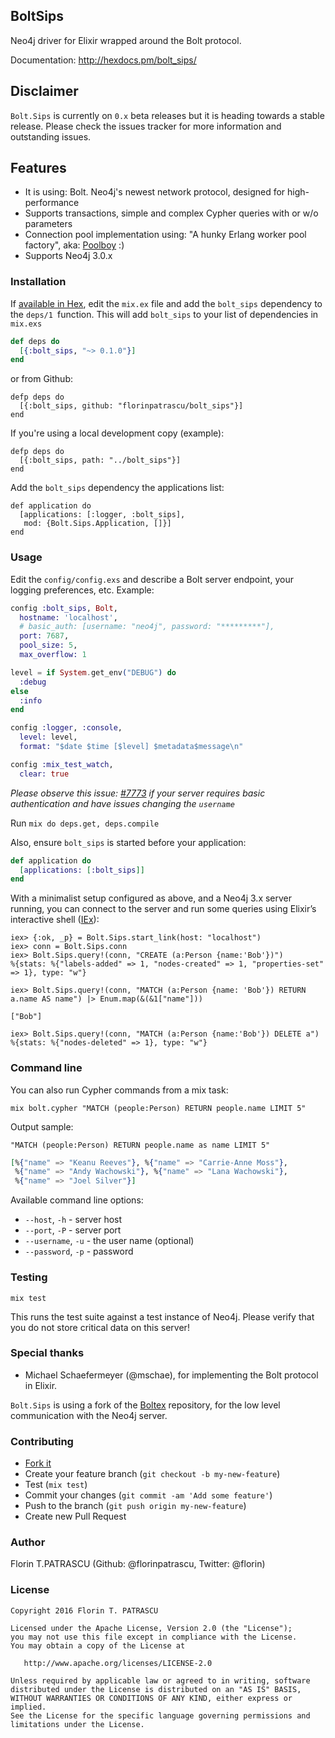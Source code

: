 ## BoltSips

Neo4j driver for Elixir wrapped around the Bolt protocol.

Documentation: http://hexdocs.pm/bolt_sips/

## Disclaimer

`Bolt.Sips` is currently on `0.x` beta releases but it is heading towards a stable release. Please check the issues tracker for more information and outstanding issues.

## Features

  * It is using: Bolt. Neo4j's newest network protocol, designed for high-performance
  * Supports transactions, simple and complex Cypher queries with or w/o parameters
  * Connection pool implementation using: "A hunky Erlang worker pool factory", aka: [Poolboy](http://github.com/devinus/poolboy) :)
  * Supports Neo4j 3.0.x

### Installation

If [available in Hex](https://hex.pm/packages/bolt_sips), edit the `mix.ex` file and add the `bolt_sips` dependency to the `deps/1 `function. This will add `bolt_sips` to your list of dependencies in `mix.exs`

```elixir
def deps do
  [{:bolt_sips, "~> 0.1.0"}]
end
```
or from Github:

    defp deps do
      [{:bolt_sips, github: "florinpatrascu/bolt_sips"}]
    end

If you're using a local development copy (example):

    defp deps do
      [{:bolt_sips, path: "../bolt_sips"}]
    end

Add the `bolt_sips` dependency the applications list:

    def application do
      [applications: [:logger, :bolt_sips],
       mod: {Bolt.Sips.Application, []}]
    end


### Usage

Edit the `config/config.exs` and describe a Bolt server endpoint, your logging preferences, etc. Example:

```elixir
config :bolt_sips, Bolt,
  hostname: 'localhost',
  # basic_auth: [username: "neo4j", password: "*********"],
  port: 7687,
  pool_size: 5,
  max_overflow: 1

level = if System.get_env("DEBUG") do
  :debug
else
  :info
end

config :logger, :console,
  level: level,
  format: "$date $time [$level] $metadata$message\n"

config :mix_test_watch,
  clear: true
```

*Please observe this issue: [#7773](https://github.com/neo4j/neo4j/issues/7773) if your server requires basic authentication and have issues changing the `username`*

Run `mix do deps.get, deps.compile`

Also, ensure `bolt_sips` is started before your application:

```elixir
def application do
  [applications: [:bolt_sips]]
end
```

With a minimalist setup configured as above, and a Neo4j 3.x server running, you can connect to the server and run some queries using Elixir’s interactive shell ([IEx](http://elixir-lang.org/docs/stable/iex/IEx.html)):

    iex> {:ok, _p} = Bolt.Sips.start_link(host: "localhost")    
    iex> conn = Bolt.Sips.conn
    iex> Bolt.Sips.query!(conn, "CREATE (a:Person {name:'Bob'})")
    %{stats: %{"labels-added" => 1, "nodes-created" => 1, "properties-set" => 1}, type: "w"}
    
    iex> Bolt.Sips.query!(conn, "MATCH (a:Person {name: 'Bob'}) RETURN a.name AS name") |> Enum.map(&(&1["name"]))
    
    ["Bob"]
    
    iex> Bolt.Sips.query!(conn, "MATCH (a:Person {name:'Bob'}) DELETE a")
    %{stats: %{"nodes-deleted" => 1}, type: "w"}

### Command line

You can also run Cypher commands from a mix task:

    mix bolt.cypher "MATCH (people:Person) RETURN people.name LIMIT 5"

Output sample:

    "MATCH (people:Person) RETURN people.name as name LIMIT 5"

```elixir    
[%{"name" => "Keanu Reeves"}, %{"name" => "Carrie-Anne Moss"},
 %{"name" => "Andy Wachowski"}, %{"name" => "Lana Wachowski"},
 %{"name" => "Joel Silver"}]
```

Available command line options:

- `--host`, `-h` - server host
- `--port`, `-P` - server port
- `--username`, `-u` - the user name (optional)
- `--password`, `-p` - password

### Testing

    mix test

This runs the test suite against a test instance of Neo4j. Please verify that you do not store critical data on this server!

### Special thanks

- Michael Schaefermeyer (@mschae), for implementing the Bolt protocol in Elixir. 

`Bolt.Sips` is using a fork of the [Boltex](https://github.com/mschae/boltex) repository, for the low level communication with the Neo4j server.

### Contributing

- [Fork it](https://github.com/florinpatrascu/bolt_sips/fork)
- Create your feature branch (`git checkout -b my-new-feature`)
- Test (`mix test`)
- Commit your changes (`git commit -am 'Add some feature'`)
- Push to the branch (`git push origin my-new-feature`)
- Create new Pull Request

### Author

Florin T.PATRASCU (Github: @florinpatrascu, Twitter: @florin)

### License

```
Copyright 2016 Florin T. PATRASCU

Licensed under the Apache License, Version 2.0 (the "License");
you may not use this file except in compliance with the License.
You may obtain a copy of the License at

   http://www.apache.org/licenses/LICENSE-2.0

Unless required by applicable law or agreed to in writing, software
distributed under the License is distributed on an "AS IS" BASIS,
WITHOUT WARRANTIES OR CONDITIONS OF ANY KIND, either express or implied.
See the License for the specific language governing permissions and
limitations under the License.
```
